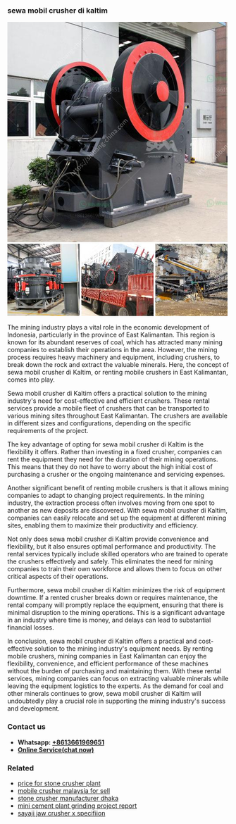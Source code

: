 <h3>sewa mobil crusher di kaltim</h3><img src='1702950468.jpg' alt=''><p>The mining industry plays a vital role in the economic development of Indonesia, particularly in the province of East Kalimantan. This region is known for its abundant reserves of coal, which has attracted many mining companies to establish their operations in the area. However, the mining process requires heavy machinery and equipment, including crushers, to break down the rock and extract the valuable minerals. Here, the concept of sewa mobil crusher di Kaltim, or renting mobile crushers in East Kalimantan, comes into play.</p><p>Sewa mobil crusher di Kaltim offers a practical solution to the mining industry's need for cost-effective and efficient crushers. These rental services provide a mobile fleet of crushers that can be transported to various mining sites throughout East Kalimantan. The crushers are available in different sizes and configurations, depending on the specific requirements of the project.</p><p>The key advantage of opting for sewa mobil crusher di Kaltim is the flexibility it offers. Rather than investing in a fixed crusher, companies can rent the equipment they need for the duration of their mining operations. This means that they do not have to worry about the high initial cost of purchasing a crusher or the ongoing maintenance and servicing expenses.</p><p>Another significant benefit of renting mobile crushers is that it allows mining companies to adapt to changing project requirements. In the mining industry, the extraction process often involves moving from one spot to another as new deposits are discovered. With sewa mobil crusher di Kaltim, companies can easily relocate and set up the equipment at different mining sites, enabling them to maximize their productivity and efficiency.</p><p>Not only does sewa mobil crusher di Kaltim provide convenience and flexibility, but it also ensures optimal performance and productivity. The rental services typically include skilled operators who are trained to operate the crushers effectively and safely. This eliminates the need for mining companies to train their own workforce and allows them to focus on other critical aspects of their operations.</p><p>Furthermore, sewa mobil crusher di Kaltim minimizes the risk of equipment downtime. If a rented crusher breaks down or requires maintenance, the rental company will promptly replace the equipment, ensuring that there is minimal disruption to the mining operations. This is a significant advantage in an industry where time is money, and delays can lead to substantial financial losses.</p><p>In conclusion, sewa mobil crusher di Kaltim offers a practical and cost-effective solution to the mining industry's equipment needs. By renting mobile crushers, mining companies in East Kalimantan can enjoy the flexibility, convenience, and efficient performance of these machines without the burden of purchasing and maintaining them. With these rental services, mining companies can focus on extracting valuable minerals while leaving the equipment logistics to the experts. As the demand for coal and other minerals continues to grow, sewa mobil crusher di Kaltim will undoubtedly play a crucial role in supporting the mining industry's success and development.</p><h3>Contact us</h3><ul><li><strong>Whatsapp:&nbsp;<a href="https://wa.me/8613661969651">+8613661969651</a></strong></li><li><a href="https://swt.shibang-china.com/?git&amp;zhl&amp;sewa mobil crusher di kaltim"><strong>Online Service(chat now)</strong></a></li></ul><h3>Related</h3><ul><li><a href='price for stone crusher plant.md'>price for stone crusher plant</a></li><li><a href='mobile crusher malaysia for sell.md'>mobile crusher malaysia for sell</a></li><li><a href='stone crusher manufacturer dhaka.md'>stone crusher manufacturer dhaka</a></li><li><a href='mini cement plant grinding project report.md'>mini cement plant grinding project report</a></li><li><a href='sayaji jaw crusher x specifiion.md'>sayaji jaw crusher x specifiion</a></li></ul>